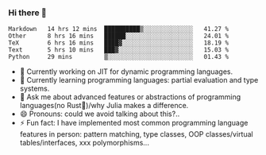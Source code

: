 
### Hi there 👋

<!--START_SECTION:waka-->
```text
Markdown   14 hrs 12 mins  ██████████▒░░░░░░░░░░░░░░   41.27 % 
Other      8 hrs 16 mins   ██████░░░░░░░░░░░░░░░░░░░   24.01 % 
TeX        6 hrs 16 mins   ████▓░░░░░░░░░░░░░░░░░░░░   18.19 % 
Text       5 hrs 10 mins   ███▓░░░░░░░░░░░░░░░░░░░░░   15.03 % 
Python     29 mins         ▒░░░░░░░░░░░░░░░░░░░░░░░░   01.43 % 
```
<!--END_SECTION:waka-->

- 🔭 Currently working on JIT for dynamic programming languages.
- 🌱 Currently learning programming languages: partial evaluation and type systems.
- 💬 Ask me about advanced features or abstractions of programming languages(no Rust🤔)/why Julia makes a difference.
- 😄 Pronouns: could we avoid talking about this?..
- ⚡ Fun fact: I have implemented most common programming language features in person: pattern matching, type classes, OOP classes/virtual tables/interfaces, xxx polymorphisms...

<!--
**thautwarm/thautwarm** is a ✨ _special_ ✨ repository because its `README.md` (this file) appears on your GitHub profile.

Here are some ideas to get you started:

- 🔭 I’m currently working on ...
- 🌱 I’m currently learning ...
- 👯 I’m looking to collaborate on ...
- 🤔 I’m looking for help with ...
- 💬 Ask me about ...
- 📫 How to reach me: ...
- 😄 Pronouns: ...
- ⚡ Fun fact: ...
-->
